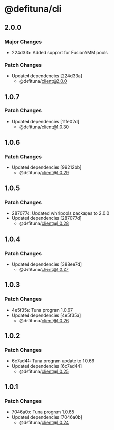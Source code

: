# @defituna/cli

## 2.0.0

### Major Changes

- 224d33a: Added support for FusionAMM pools

### Patch Changes

- Updated dependencies [224d33a]
  - @defituna/client@2.0.0

## 1.0.7

### Patch Changes

- Updated dependencies [11fe02d]
  - @defituna/client@1.0.30

## 1.0.6

### Patch Changes

- Updated dependencies [99212bb]
  - @defituna/client@1.0.29

## 1.0.5

### Patch Changes

- 287077d: Updated whirlpools packages to 2.0.0
- Updated dependencies [287077d]
  - @defituna/client@1.0.28

## 1.0.4

### Patch Changes

- Updated dependencies [388ee7d]
  - @defituna/client@1.0.27

## 1.0.3

### Patch Changes

- 4e5f35a: Tuna program 1.0.67
- Updated dependencies [4e5f35a]
  - @defituna/client@1.0.26

## 1.0.2

### Patch Changes

- 6c7ad44: Tuna program update to 1.0.66
- Updated dependencies [6c7ad44]
  - @defituna/client@1.0.25

## 1.0.1

### Patch Changes

- 7046a0b: Tuna program 1.0.65
- Updated dependencies [7046a0b]
  - @defituna/client@1.0.24
